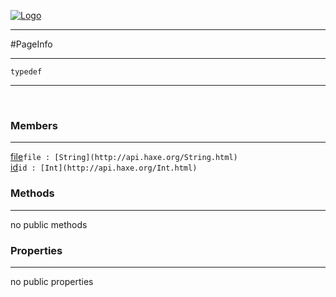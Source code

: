 
[![Logo](../../images/logo.png)](../../api/index.html)

---



#PageInfo



---

`typedef`
<span class="meta">

</span>


---

&nbsp;
&nbsp;

<h3>Members</h3> <hr/><span class="member apipage">
            <a name="file"><a class="lift" href="#file">file</a></a><code class="signature apipage">file : [String](http://api.haxe.org/String.html)</code><br/></span>
        <span class="small_desc_flat"></span><span class="member apipage">
            <a name="id"><a class="lift" href="#id">id</a></a><code class="signature apipage">id : [Int](http://api.haxe.org/Int.html)</code><br/></span>
        <span class="small_desc_flat"></span>

<h3>Methods</h3> <hr/>no public methods

<h3>Properties</h3> <hr/>no public properties

&nbsp;
&nbsp;
&nbsp;